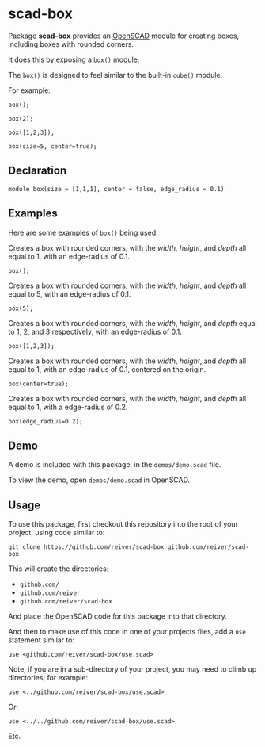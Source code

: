 # scad-box

Package **scad-box** provides an [OpenSCAD](http://www.openscad.org/) module for creating boxes, including boxes with rounded corners.

It does this by exposing a `box()` module.

The `box()` is designed to feel similar to the built-in `cube()` module.

For example:
```
box();
```

```
box(2);
```

```
box([1,2,3]);
```

```
box(size=5, center=true);
```


## Declaration

```
module box(size = [1,1,1], center = false, edge_radius = 0.1)
```


## Examples

Here are some examples of `box()` being used.

Creates a box with rounded corners, with the _width_, _height_, and _depth_ all equal to 1, with an edge-radius of 0.1.
```
box();
```

Creates a box with rounded corners, with the _width_, _height_, and _depth_ all equal to 5, with an edge-radius of 0.1.
```
box(5);
```

Creates a box with rounded corners, with the _width_, _height_, and _depth_ equal to 1, 2, and 3 respectively, with an edge-radius of 0.1.
```
box([1,2,3]);
```

Creates a box with rounded corners, with the _width_, _height_, and _depth_ all equal to 1, with an edge-radius of 0.1, centered on the origin.
```
box(center=true);
```

Creates a box with rounded corners, with the _width_, _height_, and _depth_ all equal to 1, with a edge-radius of 0.2.
```
box(edge_radius=0.2);
```


## Demo

A demo is included with this package, in the `demos/demo.scad` file.

To view the demo, open `demos/demo.scad` in OpenSCAD.


## Usage

To use this package, first checkout this repository into the root of your project, using code similar to:
```
git clone https://github.com/reiver/scad-box github.com/reiver/scad-box
```

This will create the directories:

* `github.com/`
* `github.com/reiver`
* `github.com/reiver/scad-box`

And place the OpenSCAD code for this package into that directory.

And then to make use of this code in one of your projects files, add a `use` statement similar to:
```
use <github.com/reiver/scad-box/use.scad>
```

Note, if you are in a sub-directory of your project, you may need to climb up directories; for example:
```
use <../github.com/reiver/scad-box/use.scad>
```
Or:
```
use <../../github.com/reiver/scad-box/use.scad>
```
Etc.
